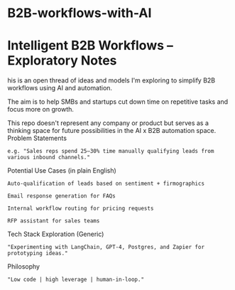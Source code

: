 # B2B-workflows-with-AI
# Intelligent B2B Workflows – Exploratory Notes
his is an open thread of ideas and models I'm exploring to simplify B2B workflows using AI and automation. 

The aim is to help SMBs and startups cut down time on repetitive tasks and focus more on growth.

This repo doesn't represent any company or product but serves as a thinking space for future possibilities in the AI x B2B automation space.
Problem Statements

    e.g. "Sales reps spend 25–30% time manually qualifying leads from various inbound channels."

Potential Use Cases (in plain English)

    Auto-qualification of leads based on sentiment + firmographics

    Email response generation for FAQs

    Internal workflow routing for pricing requests

    RFP assistant for sales teams

Tech Stack Exploration (Generic)

    "Experimenting with LangChain, GPT-4, Postgres, and Zapier for prototyping ideas."

Philosophy

    "Low code | high leverage | human-in-loop."
